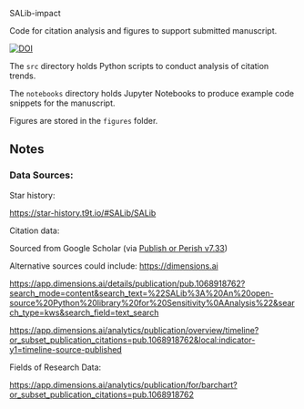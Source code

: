 SALib-impact

Code for citation analysis and figures to support submitted manuscript.

[![DOI](https://zenodo.org/badge/DOI/10.5281/zenodo.5523624.svg)](https://doi.org/10.5281/zenodo.5523624)


The `src` directory holds Python scripts to conduct analysis of citation trends.

The `notebooks` directory holds Jupyter Notebooks to produce example code snippets for the manuscript.

Figures are stored in the `figures` folder.

## Notes

### Data Sources:

Star history:

https://star-history.t9t.io/#SALib/SALib


Citation data:

Sourced from Google Scholar (via [Publish or Perish v7.33](https://harzing.com/blog/2019/09/publish-or-perish-version-7))

Alternative sources could include:
https://dimensions.ai

https://app.dimensions.ai/details/publication/pub.1068918762?search_mode=content&search_text=%22SALib%3A%20An%20open-source%20Python%20library%20for%20Sensitivity%0AAnalysis%22&search_type=kws&search_field=text_search 

https://app.dimensions.ai/analytics/publication/overview/timeline?or_subset_publication_citations=pub.1068918762&local:indicator-y1=timeline-source-published


Fields of Research Data:

https://app.dimensions.ai/analytics/publication/for/barchart?or_subset_publication_citations=pub.1068918762